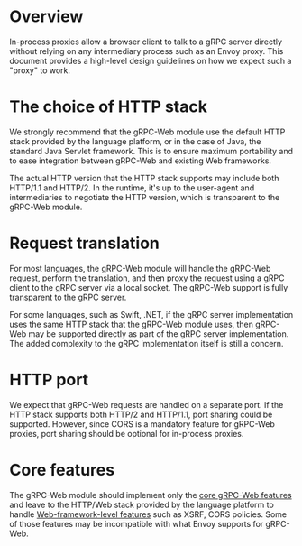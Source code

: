 # Overview

In-process proxies allow a browser client to talk to a gRPC server directly without relying on any intermediary process
such as an Envoy proxy. This document provides a high-level design guidelines on how we expect such a "proxy" to work.

# The choice of HTTP stack

We strongly recommend that the gRPC-Web module use the default HTTP stack provided by the language platform, or in the case of Java,
the standard Java Servlet framework. This is to ensure maximum portability and to ease integration between gRPC-Web and existing Web
frameworks.

The actual HTTP version that the HTTP stack supports may include both HTTP/1.1 and HTTP/2. In the runtime, it's up to the user-agent and 
intermediaries to negotiate the HTTP version, which is transparent to the gRPC-Web module.

# Request translation

For most languages, the gRPC-Web module will handle the gRPC-Web request, perform the translation, and then proxy the request using a gRPC client 
to the gRPC server via a local socket. The gRPC-Web support is fully transparent to the gRPC server.

For some languages, such as Swift, .NET, if the gRPC server implementation uses the same HTTP stack that the gRPC-Web module uses, then gRPC-Web may be supported 
directly as part of the gRPC server implementation. The added complexity to the gRPC implementation itself is still a concern.

# HTTP port

We expect that gRPC-Web requests are handled on a separate port. If the HTTP stack supports both HTTP/2 and HTTP/1.1, port sharing could be supported. 
However, since CORS is a mandatory feature for gRPC-Web proxies, port sharing should be optional for in-process proxies.

# Core features

The gRPC-Web module should implement only the [core gRPC-Web features](https://github.com/grpc/grpc/blob/master/doc/PROTOCOL-WEB.md) and leave to the HTTP/Web stack provided by the language platform to handle [Web-framework-level features](https://github.com/grpc/grpc-web/blob/master/doc/browser-features.md) such as XSRF, CORS policies. Some of those features may be incompatible with what Envoy supports for gRPC-Web.
